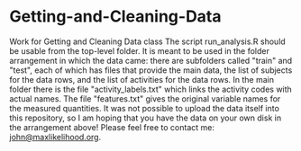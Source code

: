 # Getting-and-Cleaning-Data
Work for Getting and Cleaning Data class
The script run_analysis.R should be usable from the top-level folder. It is meant to be used in the folder arrangement in which the data came: there are subfolders called "train" and "test", each of which has files that provide the main data, the list of subjects for the data rows, and the list of activities for the data rows.
In the main folder there is the file "activity_labels.txt" which links the activity codes with actual names. The file "features.txt" gives the original variable names for the measured quantities.
It was not possible to upload the data itself into this repository, so I am hoping that you have the data on your own disk in the arrangement above!
Please feel free to contact me: john@maxlikelihood.org.

